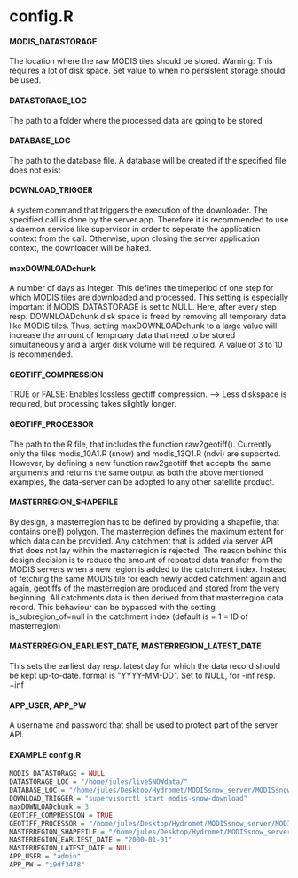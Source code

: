 ﻿
# config.R

#### MODIS_DATASTORAGE
The location where the raw MODIS tiles should be stored. Warning: This requires a lot of disk space. Set value to <NULL> when no persistent storage should be used.

#### DATASTORAGE_LOC
The path to a folder where the processed data are going to be stored

#### DATABASE_LOC
The path to the database file. A database will be created if the specified file does not exist

#### DOWNLOAD_TRIGGER
A system command that triggers the execution of the downloader. The specified call is done by the server app. Therefore it is recommended to use a daemon service like supervisor in order to seperate the application context from the call. Otherwise, upon closing the server application context, the downloader will be halted.

#### maxDOWNLOADchunk 
A number of days as Integer. This defines the timeperiod of one step for which MODIS tiles are downloaded and processed. This setting is especially important if MODIS_DATASTORAGE is set to NULL. Here, after every step resp. DOWNLOADchunk disk space is freed by removing all temporary data like MODIS tiles. Thus, setting maxDOWNLOADchunk to a large value will increase the amount of temproary data that need to be stored simultaneously and a larger disk volume will be required. A value of 3 to 10 is recommended.

#### GEOTIFF_COMPRESSION
TRUE or FALSE: Enables lossless geotiff compression. --> Less diskspace is required, but processing takes slightly longer.

#### GEOTIFF_PROCESSOR
The path to the R file, that includes the function raw2geotiff(). Currently only the files modis_10A1.R (snow) and modis_13Q1.R (ndvi) are supported. However, by defining a new function raw2geotiff that accepts the same arguments and returns the same output as both the above mentioned examples, the data-server can be adopted to any other satellite product.

#### MASTERREGION_SHAPEFILE
By design, a masterregion has to be defined by providing a shapefile, that contains one(!) polygon. The masterregion defines the maximum extent for which data can be provided. Any catchment that is added via server API that does not lay within the masterregion is rejected. The reason behind this design decision is to reduce the amount of repeated data transfer from the MODIS servers when a new region is added to the catchment index. Instead of fetching the same MODIS tile for each newly added catchment again and again, geotiffs of the masterregion are produced and stored from the very beginning. All catchments data is then derived from that masterregion data record. This behaviour can be bypassed with the setting is_subregion_of=null in the catchment index (default is = 1 = ID of masterregion)

#### MASTERREGION_EARLIEST_DATE, MASTERREGION_LATEST_DATE
This sets the earliest day resp. latest day for which the data record should be kept up-to-date. format is "YYYY-MM-DD". Set to NULL, for -inf resp. +inf

#### APP_USER, APP_PW
A username and password that shall be used to protect part of the server API.

#### EXAMPLE config.R

```R
MODIS_DATASTORAGE = NULL
DATASTORAGE_LOC = "/home/jules/liveSNOWdata/" 
DATABASE_LOC = "/home/jules/Desktop/Hydromet/MODISsnow_server/MODISsnow-server/downloader/examplefiles/database"
DOWNLOAD_TRIGGER = "supervisorctl start modis-snow-download"
maxDOWNLOADchunk = 3
GEOTIFF_COMPRESSION = TRUE
GEOTIFF_PROCESSOR = "/home/jules/Desktop/Hydromet/MODISsnow_server/MODISsnow-server/downloader/modis_10A1.R"
MASTERREGION_SHAPEFILE = "/home/jules/Desktop/Hydromet/MODISsnow_server/MODISsnow-server/downloader/examplefiles/shapefiles/border_vahsh.shp"
MASTERREGION_EARLIEST_DATE = "2000-01-01"
MASTERREGION_LATEST_DATE = NULL
APP_USER = "admin"
APP_PW = "i9df3478"


```